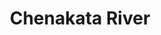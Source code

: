 ---
title: "Chenakata River"
title_bn: "চেনাকাটা নদী"
description: "One streams which comes out from Mukta Lake and other streams that originated between Tepurgari and jotrup Chand joined with each other near North – West of Bashkata. After that extent flow taken name as Chenakata river."
---